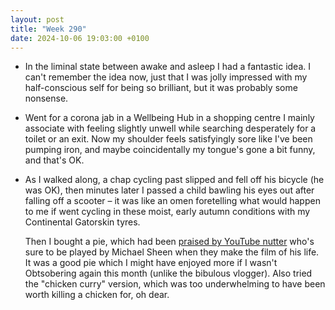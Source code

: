 ```yaml
---
layout: post
title: "Week 290"
date: 2024-10-06 19:03:00 +0100
---
```


- In the liminal state between awake and asleep I had a fantastic idea.
  I can't remember the idea now, just that I was jolly impressed with my half-conscious self for being so brilliant, but it was probably some nonsense.

- Went for a corona jab in a Wellbeing Hub in a shopping centre I mainly associate with feeling slightly unwell while searching desperately for a toilet or an exit.
  Now my shoulder feels satisfyingly sore like I've been pumping iron, and maybe coincidentally my tongue's gone a bit funny, and that's OK.

- As I walked along, a chap cycling past slipped and fell off his bicycle (he was OK), then minutes later I passed a child bawling his eyes out after falling off a scooter – it was like an omen foretelling what would happen to me if went cycling in these moist, early autumn conditions with my Continental Gatorskin tyres. 

  Then I bought a pie, which had been [praised by YouTube nutter](https://www.youtube.com/watch?v=EMu7JyuoOac "it's food o'clock on Real Ale Craft Beer, and I just spent £7 on a pie from a supermarket") who's sure to be played by Michael Sheen when they make the film of his life. It was a good pie which I might have enjoyed more if I wasn't Obtsobering again this month (unlike the bibulous vlogger).  Also tried the "chicken curry" version, which was too underwhelming to have been worth killing a chicken for, oh dear.
